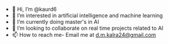 - 👋 Hi, I’m @kaurd6
- 👀 I’m interested in artificial intelligence and machine learning
- 🌱 I’m currently doing master's in AI
- 💞️ I’m looking to collaborate on real time projects related to AI
- 📫 How to reach me- Email me at d.m.kalra24@gmail.com

<!---
kaurd6/kaurd6 is a ✨ special ✨ repository because its `README.md` (this file) appears on your GitHub profile.
You can click the Preview link to take a look at your changes.
--->
